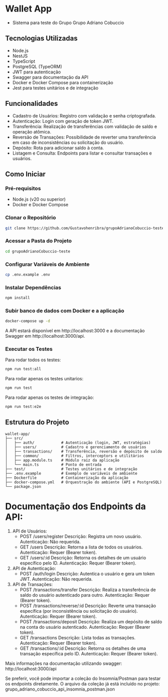 # Wallet App

- Sistema para teste do Grupo Grupo Adriano Cobuccio

## Tecnologias Utilizadas
- Node.js
- NestJS
- TypeScript
- PostgreSQL (TypeORM)
- JWT para autenticação
- Swagger para documentação da API
- Docker e Docker Compose para containerização
- Jest para testes unitários e de integração

## Funcionalidades
- Cadastro de Usuários: Registro com validação e senha criptografada.
- Autenticação: Login com geração de token JWT.
- Transferência: Realização de transferências com validação de saldo e operação atômica.
- Reversão de Transações: Possibilidade de reverter uma transferência em caso de inconsistências ou solicitação do usuário.
- Depósito: Rota para adicionar saldo à conta.
- Listagem e Consulta: Endpoints para listar e consultar transações e usuários.

## Como Iniciar
### Pré-requisitos
- Node.js (v20 ou superior)
- Docker e Docker Compose

### Clonar o Repositório
```bash
git clone https://github.com/Gustavohenribra/grupoAdrianoCobuccio-teste.git
```

###  Acessar a Pasta do Projeto
```bash
cd grupoAdrianoCobuccio-teste
```

### Configurar Variáveis de Ambiente

```bash
cp .env.example .env
```

### Instalar Dependências

```bash
npm install
```
### Subir banco de dados com Docker e a aplicação

```bash
docker-compose up -d
```

A API estará disponível em http://localhost:3000 e a documentação Swagger em http://localhost:3000/api.

### Executar os Testes
Para rodar todos os testes:
```bash
npm run test:all
```

Para rodar apenas os testes unitarios:

```bash
npm run test
```

Para rodar apenas os testes de integração:

```bash
npm run test:e2e
```

## Estrutura do Projeto
```
wallet-app/
├── src/
│   ├── auth/            # Autenticação (login, JWT, estratégias)
│   ├── users/           # Cadastro e gerenciamento de usuários
│   ├── transactions/    # Transferência, reversão e depósito de saldo
│   ├── common/          # Filtros, interceptors e utilitários
│   ├── app.module.ts    # Módulo raiz da aplicação
│   └── main.ts          # Ponto de entrada
├── test/                # Testes unitários e de integração
├── .env.example         # Exemplo de variáveis de ambiente
├── Dockerfile           # Containerização da aplicação
├── docker-compose.yml   # Orquestração do ambiente (API e PostgreSQL)
└── package.json
```

# Documentação dos Endpoints da API:

1. API de Usuários:
   - POST /users/register
        Descrição: Registra um novo usuário.
        Autenticação: Não requerida.
   - GET /users
        Descrição: Retorna a lista de todos os usuários.
        Autenticação: Requer (Bearer token).
   - GET /users/:id
        Descrição: Retorna os detalhes de um usuário específico pelo ID.
        Autenticação: Requer (Bearer token).
2. API de Autenticação:
   - POST /auth/login
        Descrição: Autentica o usuário e gera um token JWT.
        Autenticação: Não requerida.
3. API de Transações:
   - POST /transactions/transfer
        Descrição: Realiza a transferência de saldo do usuário autenticado para outro.
        Autenticação: Requer (Bearer token).
   - POST /transactions/reverse/:id
        Descrição: Reverte uma transação específica (por inconsistência ou solicitação do usuário).
        Autenticação: Requer (Bearer token).
   - POST /transactions/deposit
        Descrição: Realiza um depósito de saldo na conta do usuário autenticado.
        Autenticação: Requer (Bearer token).
   - GET /transactions
        Descrição: Lista todas as transações.
        Autenticação: Requer (Bearer token).
   - GET /transactions/:id
        Descrição: Retorna os detalhes de uma transação específica pelo ID.
        Autenticação: Requer (Bearer token).

Mais informações na documentação utilizando swagger: http://localhost:3000/api

Se preferir, você pode importar a coleção do Insomnia/Postman para testar os endpoints diretamente.
O arquivo da coleção já está incluído no projeto: grupo_adriano_cobuccio_api_insomnia_postman.json